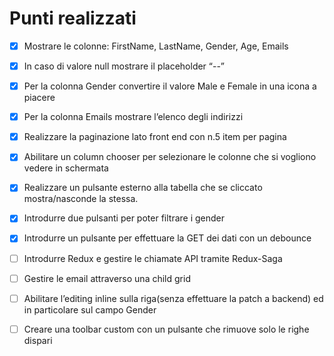 # Punti realizzati

- [x] Mostrare le colonne: FirstName, LastName, Gender, Age, Emails
- [x] In caso di valore null mostrare il placeholder “--”
- [x] Per la colonna Gender convertire il valore Male e Female in una icona a piacere
- [x] Per la colonna Emails mostrare l’elenco degli indirizzi
- [x] Realizzare la paginazione lato front end con n.5 item per pagina
- [x] Abilitare un column chooser per selezionare le colonne che si vogliono vedere in schermata
- [x] Realizzare un pulsante esterno alla tabella che se cliccato mostra/nasconde la stessa.

- [x] Introdurre due pulsanti per poter filtrare i gender
- [x] Introdurre un pulsante per effettuare la GET dei dati con un debounce

- [ ] Introdurre Redux e gestire le chiamate API tramite Redux-Saga
- [ ] Gestire le email attraverso una child grid

- [ ] Abilitare l’editing inline sulla riga(senza effettuare la patch a backend) ed in particolare sul campo Gender
- [ ] Creare una toolbar custom con un pulsante che rimuove solo le righe dispari

